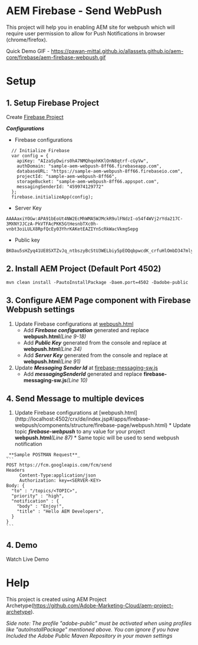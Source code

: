 # AEM Firebase - Send WebPush

This project will help you in enabling AEM site for webpush which will require user permission to allow for Push Notifications in browser (chrome/firefox).

Quick Demo GIF - https://pawan-mittal.github.io/allassets.github.io/aem-core/firebase/aem-firebase-webpush.gif

# Setup

## 1. Setup Firebase Project
  Create [Firebase Project](https://console.firebase.google.com)

  _**Configurations**_
  * Firebase configurations
  ```
    // Initialize Firebase
    var config = {
      apiKey: "AIzaSyDwirs0hA7NMQhqohKKlOnN8qtrf-cGyVw",
      authDomain: "sample-aem-webpush-8ff66.firebaseapp.com",
      databaseURL: "https://sample-aem-webpush-8ff66.firebaseio.com",
      projectId: "sample-aem-webpush-8ff66",
      storageBucket: "sample-aem-webpush-8ff66.appspot.com",
      messagingSenderId: "459974129772"
    };
    firebase.initializeApp(config);
  ```
  * Server Key
  ```
  AAAAaxiYOGw:APA91bEoUt4NW2EcMhWMA5WJMckR9ulFNdzI-o54f4WVj2rYda217C-3MXNYJJCzA-PkVTFAcPKK5GtHesnbTXc0h-vnbt3oiLULX8RpfQcEy03YhrKAKetEAZIYnScRkWacVkmgSepg
  ```
  * Public key
  ```
  BKOau5sHZyq41UE8SXTZvJq_ntbszyBcStU3WELbiy5pEOQqbpwcdK_crfuHlOmbD347mlyKq9OmfMRRgnfHklc
  ```

## 2. Install AEM Project (Default Port 4502)

  ```
  mvn clean install -PautoInstallPackage -Daem.port=4502 -Dadobe-public
  ```

## 3. Configure AEM Page component with Firebase Webpush settings
  1. Update Firebase configurations at [webpush.html](http://localhost:4502/crx/de/index.jsp#/apps/firebase-webpush/components/structure/firebase-page/webpush.html)
     * Add _**Firebase configuration**_ generated and replace **webpush.html**_(Line 9-18)_
     * Add _**Public Key**_ generated from the console and replace at **webpush.html**_(Line 34)_
     * Add _**Server Key**_ generated from the console and replace at **webpush.html**_(Line 91)_
  2. Update _**Messaging Sender Id**_ at [firebase-messaging-sw.js](http://localhost:4502/crx/de/index.jsp#/apps/firebase-webpush/components/structure/firebase-page/firebase-messaging-sw.js)
      * Add _**messagingSenderId**_ generated and replace **firebase-messaging-sw.js**_(Line 10)_
 
 ## 4. Send Message to multiple devices
   1. Update Firebase configurations at [webpush.html](http://localhost:4502/crx/de/index.jsp#/apps/firebase- webpush/components/structure/firebase-page/webpush.html)
    * Update topic _**firebase-webpush**_ to any value for your project **webpush.html**_(Line 87)_
    * Same topic will be used to send webpush notification
 
    _**Sample POSTMAN Request**_
    ```
    POST https://fcm.googleapis.com/fcm/send
    Headers 
         Content-Type:application/json
         Authorization: key=<SERVER-KEY>
    Body: {
      "to" : "/topics/<TOPIC>",
      "priority" : "high",
      "notification" : {
        "body" : "Enjoy!",
        "title" : "Hello AEM Developers",
      }
    }
    ```

## 4. Demo

  Watch Live Demo 

# Help
This project is created using AEM Project Archetype(https://github.com/Adobe-Marketing-Cloud/aem-project-archetype).

_Side note: The profile "adobe-public" must be activated when using profiles like "autoInstallPackage" mentioned above. You can ignore if you have Included the Adobe Public Maven Repository in your maven settings_
